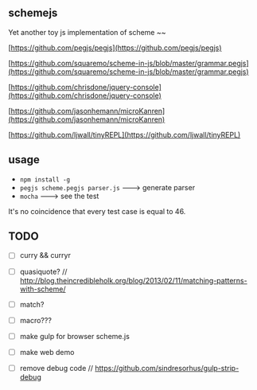 ## schemejs

Yet another toy js implementation of scheme ~~ 

[https://github.com/pegjs/pegjs](https://github.com/pegjs/pegjs)

[https://github.com/squaremo/scheme-in-js/blob/master/grammar.pegjs](https://github.com/squaremo/scheme-in-js/blob/master/grammar.pegjs)

[https://github.com/chrisdone/jquery-console](https://github.com/chrisdone/jquery-console)

[https://github.com/jasonhemann/microKanren](https://github.com/jasonhemann/microKanren)

[https://github.com/ljwall/tinyREPL](https://github.com/ljwall/tinyREPL)



## usage
* `npm install -g`
* `pegjs scheme.pegjs parser.js`  ---> generate parser
* `mocha`  ---> see the test

It's no coincidence that every test case is equal to 46.

## TODO

- [ ] curry && curryr
- [ ] quasiquote?
// http://blog.theincredibleholk.org/blog/2013/02/11/matching-patterns-with-scheme/
- [ ] match?
- [ ] macro???

- [ ] make gulp for browser scheme.js
- [ ] make web demo
- [ ] remove debug code // https://github.com/sindresorhus/gulp-strip-debug


